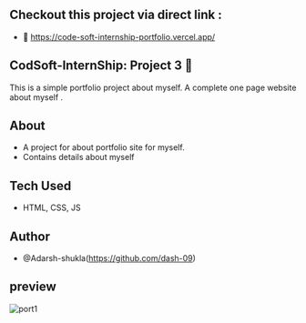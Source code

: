 ## Checkout this project via direct link : 
 - 🔗 https://code-soft-internship-portfolio.vercel.app/
## CodSoft-InternShip: Project 3 📛
This is a simple portfolio project about myself. A complete one page website about myself . 
## About 
- A project for about portfolio site for myself.
- Contains details about myself
## Tech Used
- HTML, CSS, JS
## Author
- @Adarsh-shukla(https://github.com/dash-09)
## preview
![port1](https://github.com/dash-09/CodSoft-InternShip/assets/74849401/ab378a6e-e054-463b-a0a7-2e053888f793)
